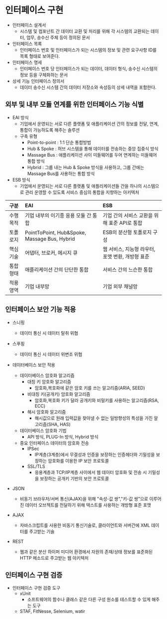 # 인터페이스 구현

- 인터페이스 설계서
    - 시스템 및 컴포넌트 간 데이터 교환 및 처리를 위해 각 시스템의 교환되는 데이터, 업무, 송수신 주체 등이 정의된 문서
- 인터페이스 목록
    - 인터페이스 번호 및 인터페이스가 되는 시스템의 정보 및 관련 요구사항 ID를 목록 형태로 보여준다.
- 인터페이스 명세
    - 인터페이스 번호 당 인터페이스가 되는 데이터, 데이터 형식, 송수신 시스템의 정보 등을 구체화하는 문서
- 상세 기능 인터페이스 정의서
    - 데이터 송수신 시스템 간의 데이터 저장소와 속성등의 상세 내역을 포함한다.

## 외부 및 내부 모듈 연계를 위한 인터페이스 기능 식별
- EAI 방식
    - 기업에서 운영되는 서로 다른 플랫폼 및 애플리케이션 간의 정보를 전달, 연계, 통합이 가능하도록 해주는 솔루션
    - 구축 유형
        - Point-to-point : 1:1 단순 통합방법
        - Hub & Spoke : 허브 시스템을 통해 데이터를 전송하는 중앙 집중식 방식
        - Massage Bus : 애플리케이션 사이 미들웨어를 두어 연계하는 미들웨어 통합 방식
        - Hybrid : 그룹 내는 Hub & Spoke 방식을 사용하고, 그룹 간에는 Massage Bus를 사용하는 통합 방식
- ESB 방식
    - 기업에서 운영되는 서로 다른 플랫폼 및 애플리케이션들 간을 하나의 시스템으로 관리 운영할 수 있도록 서비스 중심의 통합을 지향하는 아키텍처

|구분|EAI|ESB|
|:---:|:---|:---|
|수행 목적|기업 내부의 이기종 응용 모듈 간 통합|기업 간의 서비스 교환을 위해 표준 API로 통합|
|토폴로지| PointToPoint, Hub&Spoke, Massage Bus, Hybrid |ESB의 분산형 토폴로지 구성|
|핵심 기술|어댑터, 브로커, 메시지 큐|웹 서비스, 지능형 라우터, 포맷 변환, 개방형 표준|
|통합 형태|애플리케이션 간의 단단한 통합|서비스 간의 느슨한 통합|
|적용 영역|기업 내부망|기업 외부 채널망|

## 인터페이스 보안 기능 적용
- 스니핑
    - 데이터 통신 시 데이터 탈취 위협
- 스푸핑
    - 데이터 통신 시 데이터 위변조 위협
- 데이터베이스 보안 적용
    - 데이터베이스 암호화 알고리즘
        - 대칭 키 암호화 알고리즘
            - 암호화,복호화에 같은 암호 키를 쓰는 알고리즘(ARIA, SEED)
        - 비대칭 키(공개키) 암호화 알고리즘
            - 암호화,복호화 키가 달라 공개키와 비밀키를 사용하는 알고리즘(RSA, ECC)
        - 해시 암호화 알고리즘
            - 해시값으로 원래 입력값을 찾아낼 수 없는 일방향성의 특성을 가진 알고리즘(SHA, HAS)
    - 데이터베이스 암호화 기법
        - API 방식, PLUG-In 방식, Hybrid 방식
    - 중요 인터페이스 데이터의 암호화 전송
        - IPSec
            - IP계층(3계층)에서 무결성과 인증을 보장하는 인증헤더와 기밀성을 보장하는 암호화를 이용한 IP 보안 프로토콜
        - SSL/TLS
            - 응용계층과 TCP/IP계층 사이에서 웹 데이터 암호화 및 전송 시 기밀성을 보장하는 공개키 기반의 보안 프로토콜

- JSON
    - 비동기 브라우저/서버 통신(AJAX)을 위해 "속성-값 쌍","키-값 쌍"으로 이루어진 데이터 오브젝트를 전달하기 위해 텍스트를 사용하는 개방형 표준 포맷
- AJAX
    - 자바스크립트를 사용한 비동기 통신기술로, 클라이언트와 서버간에 XML 데이터를 주고받는 기술

- REST
    - 웹과 같은 분산 하이퍼 미디어 환경에서 자원의 존재/상태 정보를 표준화된 HTTP 메소드로 주고받는 웹 아키텍처

## 인터페이스 구현 검증
- 인터페이스 구현 검증 도구
    - xUnit
        - 소프트웨어의 함수나 클래스 같은 다른 구성 원소를 테스트할 수 있게 해주는 도구
    - STAF, FitNesse, Selenium, watir